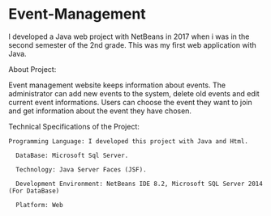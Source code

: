 # Event-Management
I developed a Java web project with NetBeans in 2017 when i was in the second semester of the 2nd grade.
This was my first web application with Java.

About Project:

Event management website keeps information about events.
The administrator can add new events to the system, delete old events and edit current event informations.
Users can choose the event they want to join and get information about the event they have chosen.

Technical Specifications of the Project:

    Programming Language: I developed this project with Java and Html.
    
      DataBase: Microsoft Sql Server.
      
      Technology: Java Server Faces (JSF).
      
      Development Environment: NetBeans IDE 8.2, Microsoft SQL Server 2014 (For DataBase)
      
      Platform: Web
